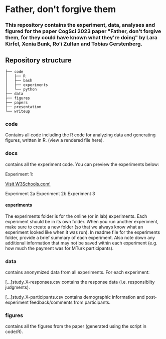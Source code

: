# Father, don't forgive them

### This repository contains the experiment, data, analyses and figured for the paper CogSci 2023 paper "Father, don't forgive them, for they could have known what they're doing" by Lara Kirfel, Xenia Bunk, Ro'i Zultan and Tobias Gerstenberg.


## Repository structure 

```
├── code
│   ├── R
│   ├── bash
│   ├── experiments
│   └── python
├── data
├── figures
├── papers
├── presentation
└── writeup
```

### code 

Contains all code including the R code for analyzing data and generating figures, written in R. (view a rendered file here).

### docs

contains all the experiment code. You can preview the experiments below:

Experiment 1: <p><a href="https://www.w3schools.com/">Visit W3Schools.com!</a></p>
Experiment 2a
Experiment 2b
Experiment 3

#### experiments 

The experiments folder is for the online (or in lab) experiments. Each experiment should be in its own folder. When you run another experiment, make sure to create a new folder (so that we always know what an experiment looked like when it was run). In readme file for the experiments folder, provide a brief summary of each experiment. Also note down any additional information that may not be saved within each experiment (e.g. how much the payment was for MTurk participants).

### data 

contains anonymized data from all experiments. For each experiment:

[...]study_X-responses.csv contains the response data (i.e. responsibilty judgments).

[...]study_X-participants.csv contains demographic information and post-experiment feedback/comments from participants.

### figures 

contains all the figures from the paper (generated using the script in code/R).


